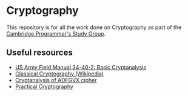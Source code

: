 Cryptography
============

This repository is for all the work done on Cryptography as part of the [Cambridge Programmer's Study Group](http://www.meetup.com/Cambridge-Programmers-Study-Group/events/231530038/?action=copy).

## Useful resources

- [US Army Field Manual 34-40-2: Basic Cryptanalysis](http://www.umich.edu/~umich/fm-34-40-2/)
- [Classical Cryptography (Wikipedia)](https://en.wikipedia.org/wiki/Classical_cipher)
- [Cryptanalysis of ADFGVX cipher](http://link.springer.com/chapter/10.1007%2F3-540-39568-7_26#page-1)
- [Practical Cryptography](http://practicalcryptography.com/)